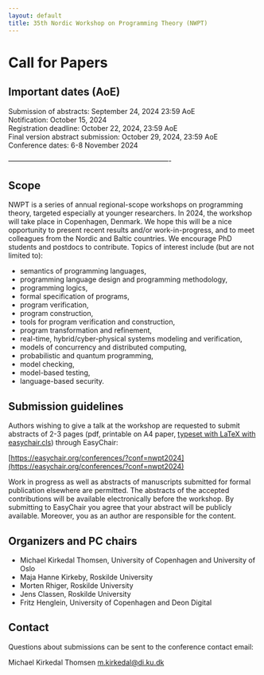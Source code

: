 ```yaml
---
layout: default
title: 35th Nordic Workshop on Programming Theory (NWPT)
---
```


# Call for Papers

## Important dates (AoE)

Submission of abstracts: September 24, 2024 23:59 AoE<br>
Notification: October 15, 2024<br>
Registration deadline: October 22, 2024, 23:59 AoE<br>
Final version abstract submission: October 29, 2024, 23:59 AoE<br>
Conference dates: 6-8 November 2024<br>

———————————————————————-

## Scope
NWPT is a series of annual regional-scope workshops on programming theory, targeted especially at younger researchers. In 2024, the workshop will take place in Copenhagen, Denmark. We hope this will be a nice opportunity to present recent results and/or work-in-progress, and to meet colleagues from the Nordic and Baltic countries. We encourage PhD students and postdocs to contribute. Topics of interest include (but are not limited to):

  * semantics of programming languages,
  * programming language design and programming methodology,
  * programming logics,
  * formal specification of programs,
  * program verification,
  * program construction,
  * tools for program verification and construction,
  * program transformation and refinement,
  * real-time, hybrid/cyber-physical systems modeling and verification,
  * models of concurrency and distributed computing,
  * probabilistic and quantum programming,
  * model checking,
  * model-based testing,
  * language-based security.

## Submission guidelines
Authors wishing to give a talk at the workshop are requested to submit abstracts of 2-3 pages (pdf, printable on A4 paper, [typeset with LaTeX with easychair.cls](https://easychair.org/publications/for_authors)) through EasyChair:

[https://easychair.org/conferences/?conf=nwpt2024](https://easychair.org/conferences/?conf=nwpt2024)

Work in progress as well as abstracts of manuscripts submitted for formal publication elsewhere are permitted. The abstracts of the accepted contributions will be available electronically before the workshop. By submitting to EasyChair you agree that your abstract will be publicly available. Moreover, you as an author are responsible for the content.

## Organizers and PC chairs

  * Michael Kirkedal Thomsen, University of Copenhagen and University of Oslo
  * Maja Hanne Kirkeby, Roskilde University
  * Morten Rhiger, Roskilde University
  * Jens Classen, Roskilde University
  * Fritz Henglein, University of Copenhagen and Deon Digital

## Contact

Questions about submissions can be sent to the conference contact email:

Michael Kirkedal Thomsen <m.kirkedal@di.ku.dk>

